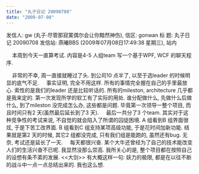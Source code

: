 ```yaml
---
title: "丸子日记 20090708"
date: "2009-07-08"
---
```


发信人: gw (丸子·尽管那寂寞偶尔会让你黯然神伤), 信区: gonwan 标 题: 丸子日记 20090708 发信站: 燕曦BBS (2009年07月08日17:49:38 星期三), 站内

    本周到今天一直算考试. 内容是4-5 人组team 写一个基于WPF, WCF 的聊天程序.

    非常的不幸, 周一直接就睡过了头. 到公司10 点半了, 以至于选leader 的时候明显的底气不足.     事实证明, 完全不用这样. 所有的事情完全握在自己的手里最放心. 索性的是我们的leader 还是比较听话的. 所有的mileston, architecture 几乎都是我来定的. 第一次发现所学的软工有了实际的用处. 谁分配做什么, 先做什么后做什么, 到了mileston 没完成怎么办, 这些都是问题. 毕竟第一次领导一整个项目, 而且时间只有2 天(虽然最后延长到了3 天).     最后一共分了3 个team. 其实对于这种竞争性的考试来说, 不自觉的就会陷入了所谓的囚徒困境. A 组看到B 组界面很炫, 于是下苦工改界面. B 组看到C 组支持某项高级功能, 于是花时间加新功能. 结果就是第2 天的时候, 其它2 组都没完成, 只有我们组是能跑的, 虽然还有bug. 无奈, 考试还是延长了一天.     每天都很兴奋. 某个大牛还曾经为了自己的技术能改变人们的生活兴奋不已呢. 我显然没那么崇高. 我所关心的是, 整个项目都在按照自己的设想有条不紊的发展. <<大剑>> 有大概这样一句: 妖力的极限, 都是在以往不断的战斗中一点一点总结出来的. 我也这么想.
